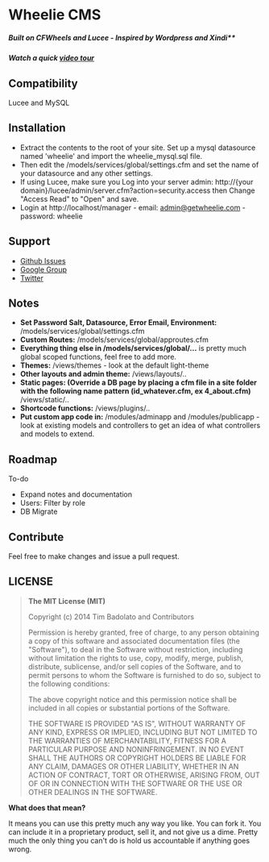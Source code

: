 # Wheelie CMS
 
##### Built on CFWheels and Lucee - Inspired by Wordpress and Xindi**

##### Watch a quick [video tour](http://youtu.be/7AAMkGP-y3E)

## Compatibility

Lucee and MySQL

## Installation

* Extract the contents to the root of your site. Set up a mysql datasource named 'wheelie' and import the wheelie_mysql.sql file. 
* Then edit the /models/services/global/settings.cfm and set the name of your datasource and any other settings.
* If using Lucee, make sure you Log into your server admin:
http://{your domain}/lucee/admin/server.cfm?action=security.access then Change "Access Read" to "Open" and save.
* Login at http://localhost/manager - email: admin@getwheelie.com - password: wheelie

## Support

* [Github Issues](https://github.com/timsayshey/wheelie/issues)
* [Google Group](https://groups.google.com/forum/#!forum/wheelie-cms)
* [Twitter](http://twitter.com/wheeliecms)

## Notes

* **Set Password Salt, Datasource, Error Email, Environment:**  /models/services/global/settings.cfm
* **Custom Routes:** /models/services/global/approutes.cfm
* **Everything thing else in /models/services/global/...** is pretty much global scoped functions, feel free to add more.
* **Themes:** /views/themes - look at the default light-theme
* **Other layouts and admin theme:** /views/layouts/..
* **Static pages: (Override a DB page by placing a cfm file in a site folder with the following name pattern (id_whatever.cfm, ex 4_about.cfm)** /views/static/..
* **Shortcode functions:** /views/plugins/..
* **Put custom app code in:** /modules/adminapp and /modules/publicapp - look at existing models and controllers to get an idea of what controllers and models to extend.


## Roadmap

To-do
* Expand notes and documentation
* Users: Filter by role
* DB Migrate 

## Contribute

Feel free to make changes and issue a pull request.

## LICENSE

>**The MIT License (MIT)**
>
>Copyright (c) 2014 Tim Badolato and Contributors
>
>Permission is hereby granted, free of charge, to any person obtaining a copy of this software and associated documentation files (the "Software"), to deal in the Software without restriction, including without limitation the rights to use, copy, modify, merge, publish, distribute, sublicense, and/or sell copies of the Software, and to permit persons to whom the Software is furnished to do so, subject to the following conditions:
>
>The above copyright notice and this permission notice shall be included in all copies or substantial portions of the Software.
>
>THE SOFTWARE IS PROVIDED "AS IS", WITHOUT WARRANTY OF ANY KIND, EXPRESS OR IMPLIED, INCLUDING BUT NOT LIMITED TO THE WARRANTIES OF MERCHANTABILITY, FITNESS FOR A PARTICULAR PURPOSE AND NONINFRINGEMENT. IN NO EVENT SHALL THE AUTHORS OR COPYRIGHT HOLDERS BE LIABLE FOR ANY CLAIM, DAMAGES OR OTHER LIABILITY, WHETHER IN AN ACTION OF CONTRACT, TORT OR OTHERWISE, ARISING FROM, OUT OF OR IN CONNECTION WITH THE SOFTWARE OR THE USE OR OTHER DEALINGS IN THE SOFTWARE.

**What does that mean?**

It means you can use this pretty much any way you like. You can fork it. You can include it in a proprietary product, sell it, and not give us a dime. Pretty much the only thing you can't do is hold us accountable if anything goes wrong.
